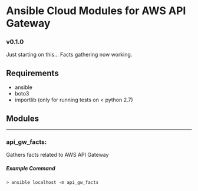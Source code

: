 # Ansible Cloud Modules for AWS API Gateway

### v0.1.0

Just starting on this...  Facts gathering now working.

## Requirements
- ansible
- boto3
- importlib (only for running tests on < python 2.7)

## Modules
____
### api_gw_facts:
Gathers facts related to AWS API Gateway

##### Example Command
`> ansible localhost -m api_gw_facts`
